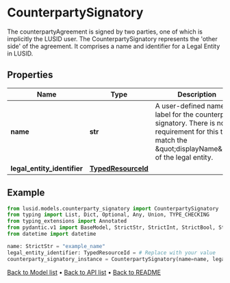 # CounterpartySignatory

The counterpartyAgreement is signed by two parties, one of which is implicitly the LUSID user.  The CounterpartySignatory represents the 'other side' of the agreement.  It comprises a name and identifier for a Legal Entity in LUSID.
## Properties
Name | Type | Description | Notes
------------ | ------------- | ------------- | -------------
**name** | **str** | A user-defined name or label for the counterparty signatory.  There is no requirement for this to match the \&quot;displayName\&quot; of the legal entity. | 
**legal_entity_identifier** | [**TypedResourceId**](TypedResourceId.md) |  | 
## Example

```python
from lusid.models.counterparty_signatory import CounterpartySignatory
from typing import List, Dict, Optional, Any, Union, TYPE_CHECKING
from typing_extensions import Annotated
from pydantic.v1 import BaseModel, StrictStr, StrictInt, StrictBool, StrictFloat, StrictBytes, Field, validator, ValidationError, conlist, constr
from datetime import datetime

name: StrictStr = "example_name"
legal_entity_identifier: TypedResourceId = # Replace with your value
counterparty_signatory_instance = CounterpartySignatory(name=name, legal_entity_identifier=legal_entity_identifier)

```

[Back to Model list](../README.md#documentation-for-models) &#8226; [Back to API list](../README.md#documentation-for-api-endpoints) &#8226; [Back to README](../README.md)


